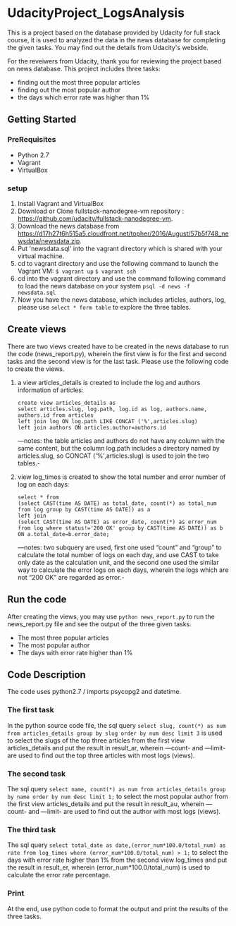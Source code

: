 # UdacityProject_LogsAnalysis
This is a project based on the database provided by Udacity for full stack course, it is used to analyzed the data in the news database for completing the given tasks. You may find out the details from Udacity's webside.

For the reveiwers from Udacity, thank you for reviewing the project based on news database. This project includes three tasks:
- finding out the most three popular articles
- finding out the most popular author
- the days which error rate was higher than 1%


## Getting Started ##

### PreRequisites ###
- Python 2.7
- Vagrant
- VirtualBox

### setup ###
1. Install Vagrant and VirtualBox
2. Download or Clone fullstack-nanodegree-vm repository : https://github.com/udacity/fullstack-nanodegree-vm.
3. Download the news database from https://d17h27t6h515a5.cloudfront.net/topher/2016/August/57b5f748_newsdata/newsdata.zip.
4. Put 'newsdata.sql' into the vagrant directory which is shared with your virtual machine.
5. cd to vagrant directory and use the following command to launch the Vagrant VM:
	`$ vagrant up`
	`$ vagrant ssh`
6. cd into the vagrant directory and use the command following command to load the news database on your system
	`psql -d news -f newsdata.sql`
7. Now you have the news database, which includes articles, authors, log, please use `select * form table` to explore the three tables.


## Create views ##

There are two views created have to be created in the news database to run the code (news_report.py), wherein the first view is for the first and second tasks and the second view is for the last task. Please use the following code to create the views.


1. a view articles_details is created to include the log and authors information of articles:
	```
	create view articles_details as
	select articles.slug, log.path, log.id as log, authors.name, authors.id from articles
	left join log ON log.path LIKE CONCAT ('%',articles.slug)
	left join authors ON articles.author=authors.id
	```
	—notes: the table articles and authors do not have any column with the same content, but the column log.path includes a directory named by articles.slug, so CONCAT ('%',articles.slug) is used to join the two tables.-

2. view log_times is created to show the total number and error number of log on each days:

	```
	select * from
	(select CAST(time AS DATE) as total_date, count(*) as total_num
	from log group by CAST(time AS DATE)) as a
	left join
	(select CAST(time AS DATE) as error_date, count(*) as error_num
	from log where status!='200 OK' group by CAST(time AS DATE)) as b
	ON a.total_date=b.error_date;
	```
	—notes: two subquery are used,  first one used “count” and “group” to calculate the total number of logs on each day, and use CAST to take only date as the calculation unit, and the second one used the similar way to calculate the error logs on each days, wherein the logs which are not “200 OK” are regarded as error.-

## Run the code ##
After creating the views, you may use `python news_report.py` to run the news_report.py file and see the output of the three given tasks.
- The most three popular articles
- The most popular author
- The days with error rate higher than 1%

## Code Description ##
The code uses python2.7 / imports psycopg2 and datetime.

### The first task ###
In the python source code file, the sql query `select slug, count(*) as num from articles_details group by slug order by num desc limit 3` is used to select the slugs of the top three articles from the first view articles_details and put the result in result_ar, wherein —count- and —limit- are used to find out the top three articles with most logs (views).


### The second task ###
The sql query `select name, count(*) as num from articles_details group by name order by num desc limit 1;` to select the most popular author from the first view articles_details and put the result in result_au, wherein —count- and —limit- are used to find out the author with most logs (views).


### The third task ###
The sql query `select total_date as date,(error_num*100.0/total_num) as rate from log_times where (error_num*100.0/total_num) > 1;` to select the days with error rate higher than 1% from the second view log_times and put the result in result_er, wherein (error_num*100.0/total_num) is used to calculate the error rate percentage.

### Print ###
At the end, use python code to format the output and print the results of the three tasks.

